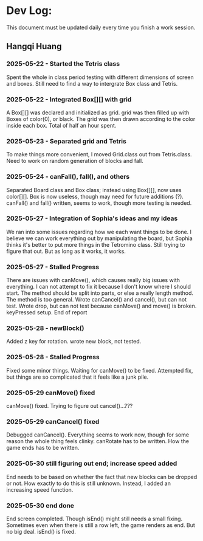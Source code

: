 # Dev Log:

This document must be updated daily every time you finish a work session.

## Hangqi Huang

### 2025-05-22 - Started the Tetris class
Spent the whole in class period testing with different dimensions of screen and boxes. Still need to find a way to intergrate Box class and Tetris.

### 2025-05-22 - Integrated Box[][] with grid
A Box[][] was declared and initialized as grid. grid was then filled up with Boxes of color(0), or black. The grid was then drawn according to the color inside each box. Total of half an hour spent.

### 2025-05-23 - Separated grid and Tetris
To make things more convenient, I moved Grid.class out from Tetris.class. Need to work on random generation of blocks and fall.

### 2025-05-24 - canFall(), fall(), and others
Separated Board class and Box class; instead using Box[][], now uses color[][]. Box is now useless, though may need for future additions (?). canFall() and fall() written, seems to work, though more testing is needed.

### 2025-05-27 - Integration of Sophia's ideas and my ideas
We ran into some issues regarding how we each want things to be done. I believe we can work everything out by manipulating the board, but Sophia thinks it's better to put more things in the Tetromino class. Still trying to figure that out. But as long as it works, it works.

### 2025-05-27 - Stalled Progress
There are issues with canMove(), which causes really big issues with everything. I can not attempt to fix it because I don't know where I should start. The method should be split into parts, or else a really length method. The method is too general. Wrote canCancel() and cancel(), but can not test. Wrote drop, but can not test because canMove() and move() is broken. keyPressed setup. End of report

### 2025-05-28 - newBlock()
Added z key for rotation. wrote new block, not tested.

### 2025-05-28 - Stalled Progress
Fixed some minor things. Waiting for canMove() to be fixed. Attempted fix, but things are so complicated that it feels like a junk pile.

### 2025-05-29 canMove() fixed
canMove() fixed. Trying to figure out cancel()...???

### 2025-05-29 canCancel() fixed
Debugged canCancel(). Everything seems to work now, though for some reason the whole thing feels clinky. canRotate has to be written. How the game ends has to be written.

### 2025-05-30 still figuring out end; increase speed added
End needs to be based on whether the fact that new blocks can be dropped or not. How exactly to do this is still unknown. Instead, I added an increasing speed function.

### 2025-05-30 end done
End screen completed. Though isEnd() might still needs a small fixing. Sometimes even when there is still a row left, the game renders as end. But no big deal.
isEnd() is fixed.
